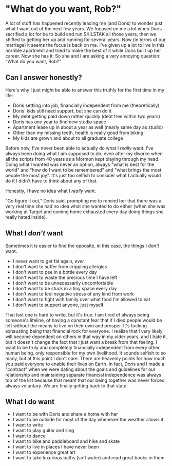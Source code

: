 # "What do you want, Rob?"

A lot of stuff has happened recently leading me (and Doris) to wonder just what I want out of the next few years. We focused on me a lot when Doris sacrified a lot for be to build and run SKILSTAK all those years, then we shifted to getting her up and running for several years. Now (in terms of our marriage) it seems the focus is back on me. I've given up a lot to live in this horrible apartment and tried to make the best of it while Doris built up her career. Now she has it. So she and I are asking a very annoying question: "What do you want, Rob?"

## Can I answer honestly?

Here's why I just might be able to answer this truthly for the first time in my life:

* Doris settling into job, financially independent from me (theoretically)
* Doris' kids still need support, but she can do it
* My debt getting paid down rather quickly (debt free within two years)
* Doris has one year to find new studio space
* Apartment lease up in about a year as well (nearly same day as studio)
* Other than my missing teeth, health is really good from biking
* My kids are grown and about to all graduate college

Before now, I've never been able to actually do what I *really* want. I've always been doing what I am *supposed* to do, even after my divorce when all the scripts from 40 years as a Mormon kept playing through my head. Doing what I wanted was never an option, always "what is best for the world" and "how do I want to be remembered" and "what brings the most people the most joy". It's just too selfish to consider what I actually would do if I didn't have to think about any of that.

Honestly, I have no idea what I *really* want.

"Go figure it out," Doris said, prompting me to remind her that there was a very real time she had no idea what she wanted to do either (when she was working at Target and coming home exhausted every day doing things she really hated inside).

## What I *don't* want

Sometimes it is easier to find the opposite, in this case, the things I *don't* want.

* I never want to get fat again, *ever*
* I don't want to suffer from crippling allergies
* I don't want to pee in a bottle every day
* I don't want to waste the precious time I have left
* I don't want to be unnecessarily uncomfortable
* I don't want to be stuck in a tiny space every day
* I don't want to feel negative stress of any kind from work
* I don't want to fight with family over what food I'm allowed to eat
* I don't want to support anyone, just myself

That last one is hard to write, but it's true. I am tired of always being someone's lifeline, of having a constant fear that if I died people would be left without the means to live on their own and prosper. It's fucking exhausting being that financial rock for everyone. I realize that I very likely will become dependent on others in that way in my older years, and I hate it, but it doesn't change the fact that I just want a break from that feeling. I want to be truly and completely financially independent from every other human being, only responsible for my own livelihood. It sounds selfish to so many, but at this point I don't care. There are heavenly points for how much you paid everyone to enable their lives on Earth. In fact, Doris and I made a "contract" when we were dating about the goals and guidelines for our relationship and maintaining separate financial independence was always top of the list because that meant that our being together was never forced, always voluntary. We are finally getting back to that state.

## What I do want

* I want to be with Doris and share a home with her
* I want to be outside for most of the day whenever the weather allows it
* I want to write
* I want to play guitar and sing
* I want to dance
* I want to bike and paddleboard and hike and skate
* I want to live in places I have never been
* I want to experience great art
* I want to take luxurious baths (soft water) and read great books in them

